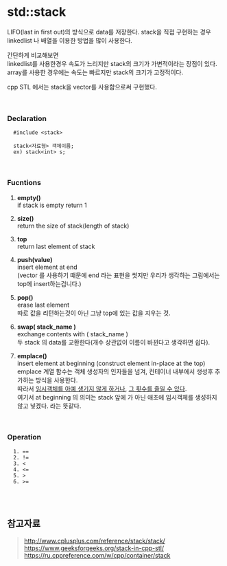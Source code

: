 std::stack
=====

LIFO(last in first out)의 방식으로 data를 저장한다.<bv>
stack을 직접 구현하는 경우 linkedlist 나 배열을 이용한 방법을 많이 사용한다.

간단하게 비교해보면<br>
linkedlist를 사용한경우 속도가 느리지만 stack의 크기가 가변적이라는 장점이 있다.<br>
array를 사용한 경우에는 속도는 빠르지만 stack의 크기가 고정적이다.  

cpp STL 에서는 stack을 vector를 사용함으로써 구현했다.

<br>

### Declaration

```
  #include <stack>

  stack<자료형> 객체이름;
  ex) stack<int> s;
```

<br>


<!--나중에 예제코드 넣어주면 아주좋을듯-->


### Fucntions
  1. **empty()**<br>
    if stack is empty return 1

  2. **size()**<br>
    return  the size of stack(length of stack)

  3. **top**<br>
    return last element of stack

  4. **push(value)**<br>
    insert element at end<br>
    (vector 를 사용하기 떄문에 end 라는 표현을 썻지만 우리가 생각하는 그림에서는 top에 insert하는겁니다.)

  5. **pop()**<br>
    erase last element<br>
    따로 값을 리턴하는것이 아닌 그냥 top에 있는 값을 지우는 것.

  6. **swap( stack_name )**<br>
     exchange contents with ( stack_name )<br>
     두 stack 의 data를 교환한다(개수 상관없이 이름이 바뀐다고 생각하면 쉽다).<br>

  7. **emplace()**<br>
    insert element at beginning (construct element in-place at the top)<br>
    emplace 계열 함수는 객체 생성자의 인자들을 넘겨, 컨테이너 내부에서 생성후 추가하는 방식을 사용한다.<br>
    따라서 <u>임시객체를 아예 생기지 않게 하거나</u>, <u>그 횟수를 줄일 수 있다</u>.<br>
    여기서 at beginning 의 의미는 stack 앞에 가 아닌 애초에 임시객체를 생성하지 않고 넣겠다. 라는 뜻같다.

<br>

### Operation
```
  1. ==
  2. !=
  3. <
  4. <=
  5. >
  6. >=


```
<br>




## 참고자료<br>
>http://www.cplusplus.com/reference/stack/stack/<br>
>https://www.geeksforgeeks.org/stack-in-cpp-stl/<br>
>https://ru.cppreference.com/w/cpp/container/stack<br>

